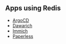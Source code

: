 ## Apps using Redis
* [ArgoCD](/argocd)
* [Dawarich](/manifests/apps/dawarich)
* [Immich](/manifests/media-apps/immich)
* [Paperless](/manifests/apps/paperless)